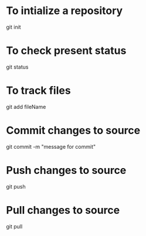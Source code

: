 # To intialize a repository
git init
# To check present status
git status
# To track files
git add fileName
# Commit changes to source
git commit -m "message for commit"
# Push changes to source
git push
# Pull changes to source
git pull